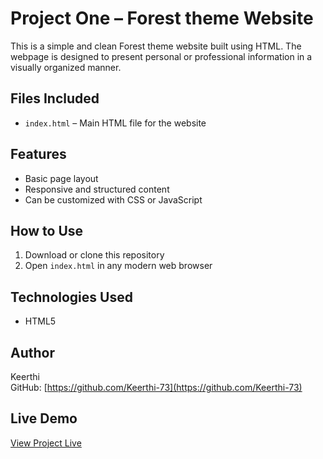 # Project One – Forest theme Website

This is a simple and clean Forest theme website built using HTML. The webpage is designed to present personal or professional information in a visually organized manner.

## Files Included

- `index.html` – Main HTML file for the website

## Features

- Basic page layout
- Responsive and structured content
- Can be customized with CSS or JavaScript

## How to Use

1. Download or clone this repository
2. Open `index.html` in any modern web browser

## Technologies Used

- HTML5

## Author

Keerthi  
GitHub: [https://github.com/Keerthi-73](https://github.com/Keerthi-73)

## Live Demo

[View Project Live](https://keerthi-73.github.io/Projectone/)
